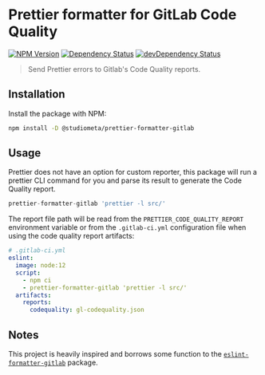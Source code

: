 # Prettier formatter for GitLab Code Quality

[![NPM Version](https://img.shields.io/npm/v/@studiometa/prettier-formatter-gitlab.svg?style=flat-square)](https://www.npmjs.com/package/@studiometa/prettier-formatter-gitlab/)
[![Dependency Status](https://img.shields.io/david/studiometa/prettier-formatter-gitlab.svg?label=deps&style=flat-square)](https://david-dm.org/studiometa/prettier-formatter-gitlab)
[![devDependency Status](https://img.shields.io/david/dev/studiometa/prettier-formatter-gitlab.svg?label=devDeps&style=flat-square)](https://david-dm.org/studiometa/prettier-formatter-gitlab?type=dev)

> Send Prettier errors to Gitlab's Code Quality reports.

## Installation

Install the package with NPM:

```bash
npm install -D @studiometa/prettier-formatter-gitlab
```

## Usage

Prettier does not have an option for custom reporter, this package will run a prettier CLI command for you and parse its result to generate the Code Quality report.

```js
prettier-formatter-gitlab 'prettier -l src/'
```

The report file path will be read from the `PRETTIER_CODE_QUALITY_REPORT` environment variable or from the `.gitlab-ci.yml` configuration file when using the code quality report artifacts:

```yaml
# .gitlab-ci.yml
eslint:
  image: node:12
  script:
    - npm ci
    - prettier-formatter-gitlab 'prettier -l src/'
  artifacts:
    reports:
      codequality: gl-codequality.json
```

## Notes

This project is heavily inspired and borrows some function to the [`eslint-formatter-gitlab`](https://gitlab.com/remcohaszing/eslint-formatter-gitlab) package.
